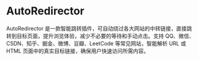 # AutoRedirector
AutoRedirector 是一款智能跳转插件，可自动绕过各大网站的中转链接，直接跳转到目标页面，提升浏览体验，减少不必要的等待和手动点击。支持 QQ、微信、CSDN、知乎、掘金、微博、豆瓣、LeetCode 等常见网站，智能解析 URL 或 HTML 页面中的真实目标链接，确保用户快速访问所需内容。
